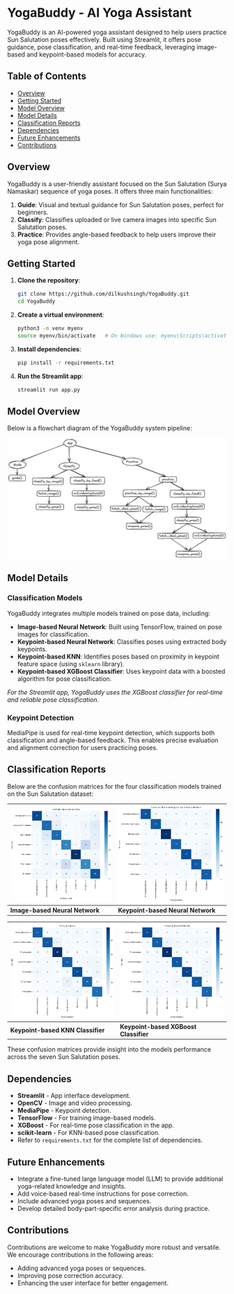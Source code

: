 # YogaBuddy - AI Yoga Assistant

YogaBuddy is an AI-powered yoga assistant designed to help users practice Sun Salutation poses effectively. Built using Streamlit, it offers pose guidance, pose classification, and real-time feedback, leveraging image-based and keypoint-based models for accuracy.

## Table of Contents

- [Overview](#overview)
- [Getting Started](#getting-started)
- [Model Overview](#model-overview)
- [Model Details](#model-details)
- [Classification Reports](#classification-reports)
- [Dependencies](#dependencies)
- [Future Enhancements](#future-enhancements)
- [Contributions](#contributions)

## Overview

YogaBuddy is a user-friendly assistant focused on the Sun Salutation (Surya Namaskar) sequence of yoga poses. It offers three main functionalities:

1. **Guide**: Visual and textual guidance for Sun Salutation poses, perfect for beginners.
2. **Classify**: Classifies uploaded or live camera images into specific Sun Salutation poses.
3. **Practice**: Provides angle-based feedback to help users improve their yoga pose alignment.

## Getting Started

1. **Clone the repository**:
    ```bash
    git clone https://github.com/dilkushsingh/YogaBuddy.git
    cd YogaBuddy
    ```

2. **Create a virtual environment**:
    ```bash
    python3 -m venv myenv
    source myenv/bin/activate   # On Windows use: myenv\Scripts\activate
    ```

3. **Install dependencies**:
    ```bash
    pip install -r requirements.txt
    ```

4. **Run the Streamlit app**:
    ```bash
    streamlit run app.py
    ```

## Model Overview

Below is a flowchart diagram of the YogaBuddy system pipeline:

![Model Overview](logs/project_overview.png)

## Model Details

### Classification Models

YogaBuddy integrates multiple models trained on pose data, including:

- **Image-based Neural Network**: Built using TensorFlow, trained on pose images for classification.
- **Keypoint-based Neural Network**: Classifies poses using extracted body keypoints.
- **Keypoint-based KNN**: Identifies poses based on proximity in keypoint feature space (using `sklearn` library).
- **Keypoint-based XGBoost Classifier**: Uses keypoint data with a boosted algorithm for pose classification.

*For the Streamlit app, YogaBuddy uses the XGBoost classifier for real-time and reliable pose classification.*

### Keypoint Detection

MediaPipe is used for real-time keypoint detection, which supports both classification and angle-based feedback. This enables precise evaluation and alignment correction for users practicing poses.

## Classification Reports

Below are the confusion matrices for the four classification models trained on the Sun Salutation dataset:

| ![Image-based Neural Network](reports/image_cnn_confusion_matrix.png) | ![Keypoint-based Neural Network](reports/keypoints_nn_confusion_matrix.png) |
| --- | --- |
| **Image-based Neural Network** | **Keypoint-based Neural Network** |

| ![Keypoint-based KNN Classifier](reports/keypoints_knnc_confusion_matrix.png) | ![Keypoint-based XGBoost Classifier](reports/keypoints_xgb_confusion_matrix.png) |
| --- | --- |
| **Keypoint-based KNN Classifier** | **Keypoint-based XGBoost Classifier** |

These confusion matrices provide insight into the models performance across the seven Sun Salutation poses.

## Dependencies

- **Streamlit** - App interface development.
- **OpenCV** - Image and video processing.
- **MediaPipe** - Keypoint detection.
- **TensorFlow** - For training image-based models.
- **XGBoost** - For real-time pose classification in the app.
- **scikit-learn** - For KNN-based pose classification.
- Refer to `requirements.txt` for the complete list of dependencies.

## Future Enhancements

- Integrate a fine-tuned large language model (LLM) to provide additional yoga-related knowledge and insights.
- Add voice-based real-time instructions for pose correction.
- Include advanced yoga poses and sequences.
- Develop detailed body-part-specific error analysis during practice.

## Contributions

Contributions are welcome to make YogaBuddy more robust and versatile.
We encourage contributions in the following areas:
- Adding advanced yoga poses or sequences.
- Improving pose correction accuracy.
- Enhancing the user interface for better engagement.
